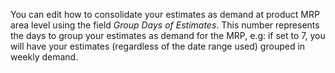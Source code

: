You can edit how to consolidate your estimates as demand at product MRP
area level using the field *Group Days of Estimates*. This number
represents the days to group your estimates as demand for the MRP, e.g:
if set to 7, you will have your estimates (regardless of the date range
used) grouped in weekly demand.
